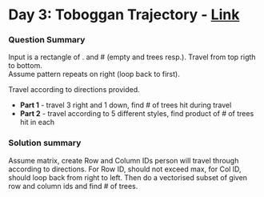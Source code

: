 # Day 3: Toboggan Trajectory - [Link](https://adventofcode.com/2020/day/3)

### Question Summary
Input is a rectangle of . and # (empty and trees resp.). Travel from top rigth to bottom. 
<br>
Assume pattern repeats on right (loop back to first).

Travel according to directions provided. 
- **Part 1** - travel 3 right and 1 down, find # of trees hit during travel
- **Part 2** - travel according to 5 different styles, find product of # of trees hit in each

### Solution summary 
Assume matrix, create Row and Column IDs person will travel through according to directions. For Row ID, should not exceed max, for Col ID, should loop back from right to left. Then do a vectorised subset of given row and column ids and find # of trees. 
